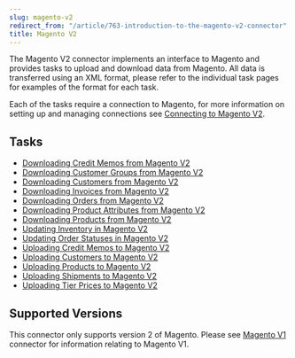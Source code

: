 ```yaml
---
slug: magento-v2
redirect_from: "/article/763-introduction-to-the-magento-v2-connector"
title: Magento V2
---
```

 The Magento V2 connector implements an interface to Magento and provides tasks to upload and download data from Magento. All data is transferred using an XML format, please refer to the individual task pages for examples of the format for each task.

Each of the tasks require a connection to Magento, for more information on setting up and managing connections see [Connecting to Magento V2](connecting-to-magento-v2).

## Tasks

* [Downloading Credit Memos from Magento V2](downloading-credit-memos-from-magento-v2)
* [Downloading Customer Groups from Magento V2](downloading-customer-groups-from-magento-v2)
* [Downloading Customers from Magento V2](downloading-customers-from-magento-v2)
* [Downloading Invoices from Magento V2](downloading-invoices-from-magento-v2)
* [Downloading Orders from Magento V2](downloading-orders-from-magento-v2)
* [Downloading Product Attributes from Magento V2](downloading-product-attributes-from-magento-v2)
* [Downloading Products from Magento V2](downloading-products-from-magento-v2)
* [Updating Inventory in Magento V2](updating-inventory-in-magento-v2)
* [Updating Order Statuses in Magento V2](updating-order-statuses-in-magento-v2)
* [Uploading Credit Memos to Magento V2](uploading-credit-memos-to-magento-v2)
* [Uploading Customers to Magento V2](uploading-customers-to-magento-v2)
* [Uploading Products to Magento V2](uploading-products-to-magento-v2)
* [Uploading Shipments to Magento V2](uploading-shipments-to-magento-v2)
* [Uploading Tier Prices to Magento V2](uploading-tier-prices-to-magento-v2)

## Supported Versions

This connector only supports version 2 of Magento. Please see [Magento V1](magento-v1) connector for information relating to Magento V1.